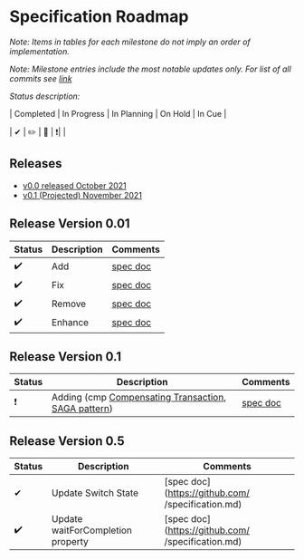 # Specification Roadmap

_Note: Items in tables for each milestone do not imply an order of implementation._

_Note: Milestone entries include the most notable updates only. For list of all commits see [link](https://github.com/)_

_Status description:_

| Completed | In Progress | In Planning | On Hold |  In Cue | 

| ✔ | ✏️ | 🚩 | ❗️|  |   

## Releases

- [v0.0 released October 2021](#release-version-001)
- [v0.1 (Projected) November 2021](#release-version-01)

## Release Version 0.01

| Status | Description | Comments |
| --- | --- |  --- |
| ✔️| Add | [spec doc](../specification.md) |
| ✔️| Fix | [spec doc](../specification.md) |
| ✔️| Remove | [spec doc](../specification.md) |
| ✔️| Enhance | [spec doc](../specification.md) |

## Release Version 0.1
| Status | Description | Comments |
| --- | --- |  --- |
| ❗️ | Adding (cmp [Compensating Transaction](https://docs.microsoft.com/en-us/azure/architecture/patterns/compensating-transaction), [SAGA pattern](https://microservices.io/patterns/data/saga.html)) | [spec doc](https://github.com/serverlessworkflow/specification/blob/0.6.x/specification.md) |
## Release Version 0.5

| Status | Description | Comments |
| --- | --- |  --- |
| ✔ | Update Switch State | [spec doc](https://github.com/  /specification.md) |
| ✔️| Update waitForCompletion property | [spec doc](https://github.com/ /specification.md) |
